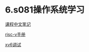 # 6.s081操作系统学习
[课程中文笔记](https://mit-public-courses-cn-translatio.gitbook.io/mit6-s081) 

[risc-v手册](https://five-embeddev.com/riscv-priv-isa-manual/Priv-v1.12/supervisor.html#supervisor-csrs) 

[xv6调试](https://web.archive.org/web/20190308091152/http://zoo.cs.yale.edu:80/classes/cs422/2011/lec/l2-hw) 

